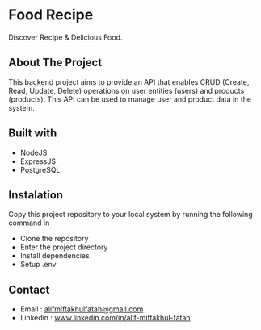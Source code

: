 # Food Recipe

Discover Recipe & Delicious Food.

## About The Project

This backend project aims to provide an API that enables CRUD (Create, Read, Update, Delete) operations on user entities (users) and products (products). This API can be used to manage user and product data in the system.

## Built with

- NodeJS
- ExpressJS
- PostgreSQL

## Instalation

Copy this project repository to your local system by running the following command in

- Clone the repository
- Enter the project directory
- Install dependencies
- Setup .env

## Contact

- Email : alifmiftakhulfatah@gmail.com
- Linkedin : www.linkedin.com/in/alif-miftakhul-fatah
